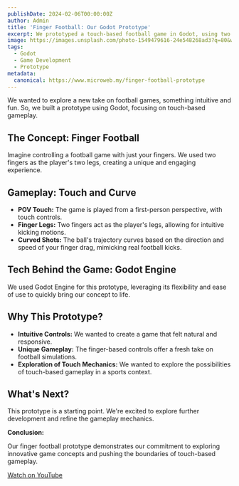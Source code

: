 ```yaml
---
publishDate: 2024-02-06T00:00:00Z
author: Admin
title: 'Finger Football: Our Godot Prototype'
excerpt: We prototyped a touch-based football game in Godot, using two fingers as legs. Experience curved shots and intuitive gameplay.
image: https://images.unsplash.com/photo-1549479616-24e548268ad3?q=80&w=2070&auto=format&fit=crop&ixlib=rb-4.0.3&ixid=M3wxMjA3fDB8MHxwaG90by1wYWdlfHx8fGVufDB8fHx8fA%3D%3D
tags:
  - Godot
  - Game Development
  - Prototype
metadata:
  canonical: https://www.microweb.my/finger-football-prototype
---
```


We wanted to explore a new take on football games, something intuitive and fun. So, we built a prototype using Godot, focusing on touch-based gameplay.

## The Concept: Finger Football

Imagine controlling a football game with just your fingers. We used two fingers as the player's two legs, creating a unique and engaging experience.

## Gameplay: Touch and Curve

* **POV Touch:** The game is played from a first-person perspective, with touch controls.
* **Finger Legs:** Two fingers act as the player's legs, allowing for intuitive kicking motions.
* **Curved Shots:** The ball's trajectory curves based on the direction and speed of your finger drag, mimicking real football kicks.

## Tech Behind the Game: Godot Engine

We used Godot Engine for this prototype, leveraging its flexibility and ease of use to quickly bring our concept to life.

## Why This Prototype?

* **Intuitive Controls:** We wanted to create a game that felt natural and responsive.
* **Unique Gameplay:** The finger-based controls offer a fresh take on football simulations.
* **Exploration of Touch Mechanics:** We wanted to explore the possibilities of touch-based gameplay in a sports context.

## What's Next?

This prototype is a starting point. We're excited to explore further development and refine the gameplay mechanics.

**Conclusion:**

Our finger football prototype demonstrates our commitment to exploring innovative game concepts and pushing the boundaries of touch-based gameplay.

<a href="https://youtu.be/qkxEo_c-xqM" target="_blank">Watch on YouTube</a>